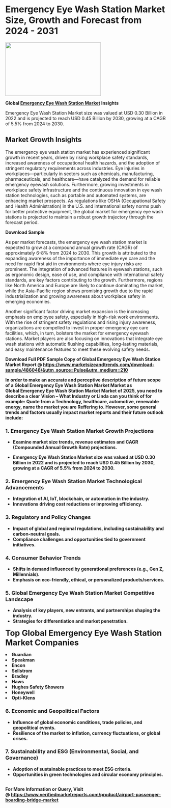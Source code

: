 <H1>Emergency Eye Wash Station Market Size, Growth and Forecast from 2024 - 2031</H1><img class="aligncenter size-medium wp-image-584254" src="https://thirdeyenews.in/wp-content/uploads/2024/09/Global-Market-Research-300x168.jpeg" alt="" width="300" height="168" /><p><strong>Global&nbsp;<a href="https://www.marketsizeandtrends.com/download-sample/486048/&amp;utm_source=Pulse&amp;utm_medium=210">Emergency Eye Wash Station Market</a> Insights</strong></p><p>Emergency Eye Wash Station Market size was valued at USD 0.30 Billion in 2022 and is projected to reach USD 0.45 Billion by 2030, growing at a CAGR of 5.5% from 2024 to 2030.</p><p><h2>Market Growth Insights</h2> <p>The emergency eye wash station market has experienced significant growth in recent years, driven by rising workplace safety standards, increased awareness of occupational health hazards, and the adoption of stringent regulatory requirements across industries. Eye injuries in workplaces—particularly in sectors such as chemicals, manufacturing, pharmaceuticals, and healthcare—have catalyzed the demand for reliable emergency eyewash solutions. Furthermore, growing investments in workplace safety infrastructure and the continuous innovation in eye wash station technologies, such as portable and automated systems, are enhancing market prospects. As regulations like OSHA (Occupational Safety and Health Administration) in the U.S. and international safety norms push for better protective equipment, the global market for emergency eye wash stations is projected to maintain a robust growth trajectory through the forecast period.</p> <p><strong>Download Sample</strong></p> <p>As per market forecasts, the emergency eye wash station market is expected to grow at a compound annual growth rate (CAGR) of approximately 6-8% from 2024 to 2030. This growth is attributed to the expanding awareness of the importance of immediate eye care and the need for rapid first aid in environments where eye injury risks are prominent. The integration of advanced features in eyewash stations, such as ergonomic design, ease of use, and compliance with international safety standards, are key factors contributing to the growth. Furthermore, regions like North America and Europe are likely to continue dominating the market, while the Asia-Pacific region shows promising growth due to the rapid industrialization and growing awareness about workplace safety in emerging economies.</p> <p>Another significant factor driving market expansion is the increasing emphasis on employee safety, especially in high-risk work environments. With the rise of stringent safety regulations and rising injury awareness, organizations are compelled to invest in proper emergency eye care facilities, which, in turn, bolsters the market for emergency eyewash stations. Market players are also focusing on innovations that integrate eye wash stations with automatic flushing capabilities, long-lasting materials, and easy maintenance features to meet these evolving safety needs.</p> <p><strong></p><p><span class=""><strong>Download Full PDF Sample Copy of Global Emergency Eye Wash Station Market Report</strong> @ <a href="https://www.marketsizeandtrends.com/download-sample/486048/&amp;utm_source=Pulse&amp;utm_medium=210" target="_blank">https://www.marketsizeandtrends.com/download-sample/486048/&amp;utm_source=Pulse&amp;utm_medium=210</a></span></p><p>In order to make an accurate and perceptive description of future scope of a Global&nbsp;Emergency Eye Wash Station Market Market as Global&nbsp;Emergency Eye Wash Station Market Market of 2025, you need to describe a clear Vision &ndash; What Industry or Linda can you think of for example: Quote from a Technology, healthcare, automotive, renewable energy, name the market you are Reffering to. However, some general trends and factors usually impact market reports and their future outlook include:</p><h3>1.&nbsp;<strong>Emergency Eye Wash Station Market Growth Projections</strong></h3><ul><li>Examine market size trends, revenue estimates and CAGR (Compounded Annual Growth Rate) projections.</li><li><p>Emergency Eye Wash Station Market size was valued at USD 0.30 Billion in 2022 and is projected to reach USD 0.45 Billion by 2030, growing at a CAGR of 5.5% from 2024 to 2030.</p></li></ul><h3>2.&nbsp;<strong>Emergency Eye Wash Station Market Technological Advancements</strong></h3><ul><li>Integration of AI, IoT, blockchain, or automation in the industry.</li><li>Innovations driving cost reductions or improving efficiency.</li></ul><h3>3.&nbsp;<strong>Regulatory and Policy Changes</strong></h3><ul><li>Impact of global and regional regulations, including sustainability and carbon-neutral goals.</li><li>Compliance challenges and opportunities tied to government initiatives.</li></ul><h3>4.&nbsp;<strong>Consumer Behavior Trends</strong></h3><ul><li>Shifts in demand influenced by generational preferences (e.g., Gen Z, Millennials).</li><li>Emphasis on eco-friendly, ethical, or personalized products/services.</li></ul><h3>5.&nbsp;<strong>Global Emergency Eye Wash Station Market Competitive Landscape</strong></h3><ul><li>Analysis of key players, new entrants, and partnerships shaping the industry.</li><li>Strategies for differentiation and market penetration.</li></ul><p data-pm-slice="1 1 []"><span style="color: inherit; font-family: inherit; font-size: 25px;">Top Global Emergency Eye Wash Station Market Companies</span></p><div class="" data-test-id=""><p><li>Guardian</li><li> Speakman</li><li> Encon</li><li> Sellstrom</li><li> Bradley</li><li> Haws</li><li> Hughes Safety Showers</li><li> Honeywell</li><li> Opti-Klens</li></p></div><h3>6.&nbsp;<strong>Economic and Geopolitical Factors</strong></h3><ul><li>Influence of global economic conditions, trade policies, and geopolitical events.</li><li>Resilience of the market to inflation, currency fluctuations, or global crises.</li></ul><h3>7.&nbsp;<strong>Sustainability and ESG (Environmental, Social, and Governance)</strong></h3><ul><li>Adoption of sustainable practices to meet ESG criteria.</li><li>Opportunities in green technologies and circular economy principles.</li></ul><h2><strong style="font-size: 14px;">For More Information or Query, Visit @&nbsp;</strong><a style="background-color: #ffffff; font-size: 14px;" href="https://www.marketsizeandtrends.com/report/emergency-eye-wash-station-market/" target="_blank">https://www.verifiedmarketreports.com/product/airport-passenger-boarding-bridge-market</a></h2>
